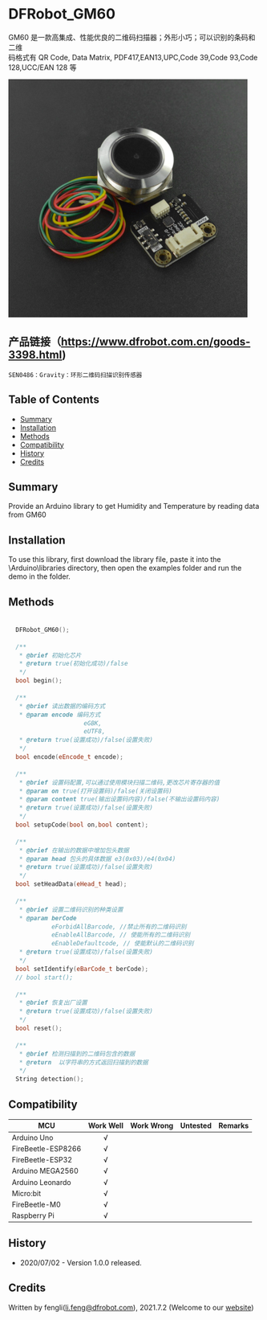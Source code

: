 # DFRobot_GM60

GM60 是一款高集成、性能优良的二维码扫描器；外形小巧；可以识别的条码和二维<br>
码格式有 QR Code, Data Matrix, PDF417,EAN13,UPC,Code 39,Code 93,Code<br>
 128,UCC/EAN 128 等<br>

![Product Image](./resources/images/SEN0486.png)

## 产品链接（https://www.dfrobot.com.cn/goods-3398.html)
    SEN0486：Gravity：环形二维码扫描识别传感器
## Table of Contents

* [Summary](#summary)
* [Installation](#installation)
* [Methods](#methods)
* [Compatibility](#compatibility)
* [History](#history)
* [Credits](#credits)

## Summary


Provide an Arduino library to get Humidity and Temperature by reading data from GM60

## Installation

To use this library, first download the library file, paste it into the \Arduino\libraries directory, then open the examples folder and run the demo in the folder.

## Methods
```C++

  DFRobot_GM60();
  
  /**
   * @brief 初始化芯片
   * @return true(初始化成功)/false
   */
  bool begin();
  
  /**
   * @brief 读出数据的编码方式
   * @param encode 编码方式
                     eGBK,
                     eUTF8,
   * @return true(设置成功)/false(设置失败)
   */
  bool encode(eEncode_t encode);
  
  /**
   * @brief 设置码配置,可以通过使用模块扫描二维码,更改芯片寄存器的值
   * @param on true(打开设置码)/false(关闭设置码)
   * @param content true(输出设置码内容)/false(不输出设置码内容)
   * @return true(设置成功)/false(设置失败)
   */
  bool setupCode(bool on,bool content);
  
  /**
   * @brief 在输出的数据中增加包头数据
   * @param head 包头的具体数据 e3(0x03)/e4(0x04)
   * @return true(设置成功)/false(设置失败)
   */
  bool setHeadData(eHead_t head);
  
  /**
   * @brief 设置二维码识别的种类设置
   * @param berCode 
            eForbidAllBarcode, //禁止所有的二维码识别
            eEnableAllBarcode, // 使能所有的二维码识别
            eEnableDefaultcode, // 使能默认的二维码识别
   * @return true(设置成功)/false(设置失败)
   */
  bool setIdentify(eBarCode_t berCode);
  // bool start();
  
  /**
   * @brief 恢复出厂设置
   * @return true(设置成功)/false(设置失败)
   */
  bool reset();
  
  /**
   * @brief 检测扫描到的二维码包含的数据
   * @return  以字符串的方式返回扫描到的数据
   */
  String detection();
```

## Compatibility

MCU                | Work Well    | Work Wrong   | Untested    | Remarks
------------------ | :----------: | :----------: | :---------: | -----
Arduino Uno        |      √       |              |             | 
FireBeetle-ESP8266        |      √       |              |             | 
FireBeetle-ESP32        |      √       |              |             | 
Arduino MEGA2560        |      √       |              |             | 
Arduino Leonardo|      √       |              |             | 
Micro:bit        |      √       |              |             | 
FireBeetle-M0        |      √       |              |             | 
Raspberry Pi      |      √       |              |             | 


## History

- 2020/07/02 - Version 1.0.0 released.

## Credits

Written by fengli(li.feng@dfrobot.com), 2021.7.2 (Welcome to our [website](https://www.dfrobot.com/))





